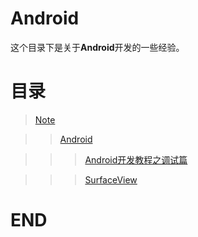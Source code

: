 # Android

这个目录下是关于**Android**开发的一些经验。

# 目录

> [Note](../README.md)

>> [Android](README.md)

>>> [Android开发教程之调试篇](Android/Android开发教程之调试篇.md)

>>> [SurfaceView](SurfaceView/README.md)

# END
